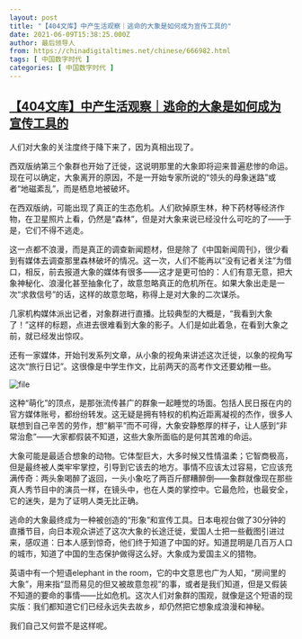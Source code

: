 ```yaml
---
layout: post
title: "【404文库】中产生活观察｜逃命的大象是如何成为宣传工具的"
date: 2021-06-09T15:38:25.000Z
author: 最后领导人
from: https://chinadigitaltimes.net/chinese/666982.html
tags: [ 中国数字时代 ]
categories: [ 中国数字时代 ]
---
```

<!--1623253105000-->
[【404文库】中产生活观察｜逃命的大象是如何成为宣传工具的](https://chinadigitaltimes.net/chinese/666982.html)
------

<div>
<p>人们对大象的关注度终于降下来了，因为真相出现了。</p><p>西双版纳第三个象群也开始了迁徙，这说明那里的大象即将迎来普遍悲惨的命运。现在可以确定，大象离开的原因，不是一开始专家所说的“领头的母象迷路”或者“地磁紊乱”，而是栖息地被破坏。</p><p>在西双版纳，可能出现了真正的生态危机。人们砍掉原生林，种下药材等经济作物，在卫星照片上看，仍然是“森林”，但是对大象来说已经没什么可吃的了——于是，它们不得不逃走。</p><p>这一点都不浪漫，而是真正的调查新闻题材，但是除了《中国新闻周刊》，很少看到有媒体去调查那里森林破坏的情况。这一次，人们不能再以“没有记者关注”为借口，相反，前去报道大象的媒体有很多——这才是更可怕的：人们有意无意，把大象神秘化、浪漫化甚至抽象化了，故意忽略真正的危机所在。如果大象出走是一次“求救信号”的话，这样的故意忽略，称得上是对大象的二次谋杀。</p><p>几家机构媒体派出记者，对象群进行直播。比较典型的大概是，“我看到大象了！”这样的标题，点进去很难看到大象的影子。人们是如此着急，在看到大象之前，就已经发出惊叹。</p><p>还有一家媒体，开始刊发系列文章，从小象的视角来讲述这次迁徙，以象的视角写这次“旅行日记”。这很像是中学生作文，比前两天的高考作文还要幼稚一些。</p><p><img src="https://chinadigitaltimes.net/chinese/files/2021/06/image-1623252657304.png" alt="file" /></p><p>这种“萌化”的顶点，是那张流传甚广的群象一起睡觉的场面。包括人民日报在内的官方媒体账号，都纷纷转发。这无疑是拥有特权的机构近距离凝视的杰作，很多人联想到自己辛苦的劳作，想“躺平”而不可得，大象安静憨厚的样子，让人感到“非常治愈”——大家都假装不知道，这些大象所面临的是何其苦难的命运。</p><p>大象可能是最适合想象的动物。它体型巨大，大多时候又性情温柔；它智商极高，但是最终被人类牢牢掌控，引导到它该去的地方。事情不应该太过容易，它应该充满传奇：两头象喝醉了返回，一头小象吃了两百斤醪糟醉倒——象群就像现在那些真人秀节目中的演员一样，在镜头中，也在人类的掌控中。它最危险，也最安全，它的迷失，是为了证明人类无比正确。</p><p>逃命的大象最终成为一种被创造的“形象”和宣传工具。日本电视台做了30分钟的直播节目，向日本观众讲述了这次大象的长途迁徙，爱国人士把一些截图引进过来，感叹道：日本人感到惊奇，他们终于知道了中国的好。知道昆明是几百万人口的城市，知道了中国的生态保护做得这么好。大象成为爱国主义的猎物。</p><p>英语中有一个短语elephant in the room，它的中文意思也广为人知，“房间里的大象”，用来指“显而易见的但又被故意忽视”的事，或者是我们知道，但是又假装不知道的要命的事情——比如危机。这次人们对象群的围观，就像是这个短语的现实版：我们都知道它们已经永远失去故乡，却仍然把它想象成浪漫和神秘。</p><p>我们自己又何尝不是这样呢。</p>
</div>

